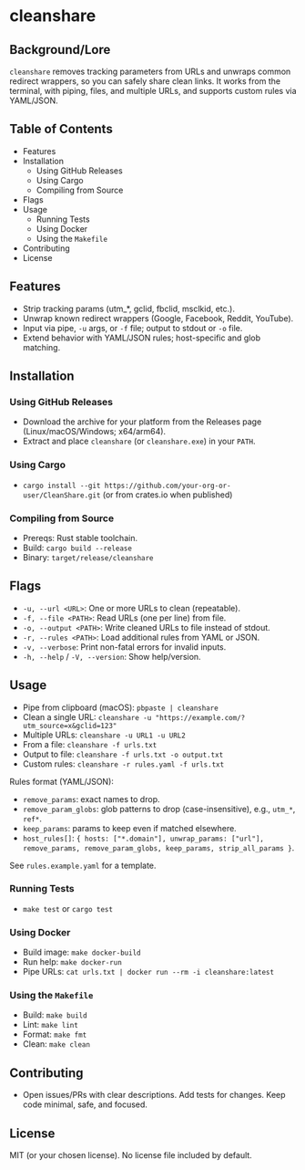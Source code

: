# cleanshare

## Background/Lore
`cleanshare` removes tracking parameters from URLs and unwraps common redirect wrappers, so you can safely share clean links. It works from the terminal, with piping, files, and multiple URLs, and supports custom rules via YAML/JSON.

## Table of Contents
- Features
- Installation
  - Using GitHub Releases
  - Using Cargo
  - Compiling from Source
- Flags
- Usage
  - Running Tests
  - Using Docker
  - Using the `Makefile`
- Contributing
- License

## Features
- Strip tracking params (utm_*, gclid, fbclid, msclkid, etc.).
- Unwrap known redirect wrappers (Google, Facebook, Reddit, YouTube).
- Input via pipe, `-u` args, or `-f` file; output to stdout or `-o` file.
- Extend behavior with YAML/JSON rules; host-specific and glob matching.

## Installation

### Using GitHub Releases
- Download the archive for your platform from the Releases page (Linux/macOS/Windows; x64/arm64).
- Extract and place `cleanshare` (or `cleanshare.exe`) in your `PATH`.

### Using Cargo
- `cargo install --git https://github.com/your-org-or-user/CleanShare.git` (or from crates.io when published)

### Compiling from Source
- Prereqs: Rust stable toolchain.
- Build: `cargo build --release`
- Binary: `target/release/cleanshare`

## Flags
- `-u, --url <URL>`: One or more URLs to clean (repeatable).
- `-f, --file <PATH>`: Read URLs (one per line) from file.
- `-o, --output <PATH>`: Write cleaned URLs to file instead of stdout.
- `-r, --rules <PATH>`: Load additional rules from YAML or JSON.
- `-v, --verbose`: Print non-fatal errors for invalid inputs.
- `-h, --help` / `-V, --version`: Show help/version.

## Usage
- Pipe from clipboard (macOS): `pbpaste | cleanshare`
- Clean a single URL: `cleanshare -u "https://example.com/?utm_source=x&gclid=123"`
- Multiple URLs: `cleanshare -u URL1 -u URL2`
- From a file: `cleanshare -f urls.txt`
- Output to file: `cleanshare -f urls.txt -o output.txt`
- Custom rules: `cleanshare -r rules.yaml -f urls.txt`

Rules format (YAML/JSON):
- `remove_params`: exact names to drop.
- `remove_param_globs`: glob patterns to drop (case-insensitive), e.g., `utm_*`, `ref*`.
- `keep_params`: params to keep even if matched elsewhere.
- `host_rules[]`: `{ hosts: ["*.domain"], unwrap_params: ["url"], remove_params, remove_param_globs, keep_params, strip_all_params }`.

See `rules.example.yaml` for a template.

### Running Tests
- `make test` or `cargo test`

### Using Docker
- Build image: `make docker-build`
- Run help: `make docker-run`
- Pipe URLs: `cat urls.txt | docker run --rm -i cleanshare:latest`

### Using the `Makefile`
- Build: `make build`
- Lint: `make lint`
- Format: `make fmt`
- Clean: `make clean`

## Contributing
- Open issues/PRs with clear descriptions. Add tests for changes. Keep code minimal, safe, and focused.

## License
MIT (or your chosen license). No license file included by default.
